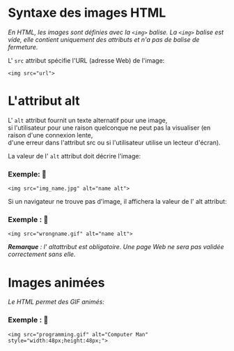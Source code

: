 # Syntaxe des images HTML

_En HTML, les images sont définies avec la `<img>` balise.
La `<img>` balise est vide,
elle contient uniquement des attributs et n'a pas de balise de fermeture._

L' `src` attribut spécifie l'URL (adresse Web) de l'image:

`
<img src="url">
`

# L'attribut alt

L' `alt` attribut fournit un texte alternatif pour une image, <br/>
si l'utilisateur pour une raison quelconque ne peut pas la visualiser (en raison d'une connexion lente, <br/>
d'une erreur dans l'attribut src ou si l'utilisateur utilise un lecteur d'écran).

La valeur de l' `alt` attribut doit décrire l'image:

### Exemple: :speech_balloon:

`
<img src="img_name.jpg" alt="name alt">
`

Si un navigateur ne trouve pas d'image, il affichera la valeur de l' alt attribut:

### Exemple : :speech_balloon:

`
<img src="wrongname.gif" alt="name alt">
`

<strong><em>Remarque</strong></em> _: l' altattribut est obligatoire. Une page Web ne sera pas validée correctement sans elle._

# Images animées


_Le HTML permet des GIF animés:_

### Exemple : :speech_balloon:

`
<img src="programming.gif" alt="Computer Man" style="width:48px;height:48px;">
`